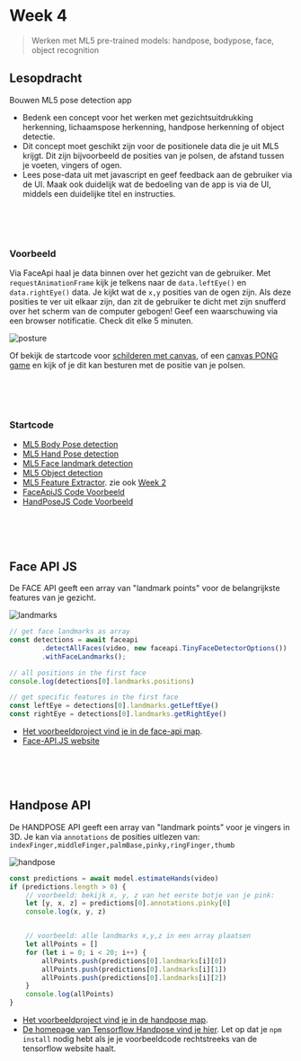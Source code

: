 # Week 4

> Werken met ML5 pre-trained models: handpose, bodypose, face, object recognition

## Lesopdracht

Bouwen ML5 pose detection app

- Bedenk een concept voor het werken met gezichtsuitdrukking herkenning, lichaamspose herkenning, handpose herkenning of object detectie.
- Dit concept moet geschikt zijn voor de positionele data die je uit ML5 krijgt. Dit zijn bijvoorbeeld de posities van je polsen, de afstand tussen je voeten, vingers of ogen.
- Lees pose-data uit met javascript en geef feedback aan de gebruiker via de UI. Maak ook duidelijk wat de bedoeling van de app is via de UI, middels een duidelijke titel en instructies.

<br>
<br>
<br>

### Voorbeeld

Via FaceApi haal je data binnen over het gezicht van de gebruiker. Met `requestAnimationFrame` kijk je telkens naar de `data.leftEye()` en `data.rightEye()` data. Je kijkt wat de `x,y` posities van de ogen zijn. Als deze posities te ver uit elkaar zijn, dan zit de gebruiker te dicht met zijn snufferd over het scherm van de computer gebogen! Geef een waarschuwing via een browser notificatie. Check dit elke 5 minuten.

![posture](../images/posture.png)

Of bekijk de startcode voor [schilderen met canvas](https://glitch.com/~draw-circle), of een [canvas PONG game](https://glitch.com/edit/#!/pong-game-canvas) en kijk of je dit kan besturen met de positie van je polsen.

<br>
<br>
<br>

### Startcode

- [ML5 Body Pose detection](https://learn.ml5js.org/#/reference/posenet)
- [ML5 Hand Pose detection](https://learn.ml5js.org/#/reference/handpose)
- [ML5 Face landmark detection](https://learn.ml5js.org/#/reference/face-api)
- [ML5 Object detection](https://learn.ml5js.org/#/reference/object-detector)
- [ML5 Feature Extractor](https://learn.ml5js.org/#/reference/feature-extractor). zie ook [Week 2](https://github.com/HR-CMGT/PRG08-2021-2022/tree/main/week2)
- [FaceApiJS Code Voorbeeld](#face)
- [HandPoseJS Code Voorbeeld](#hand)

<br>
<br>
<br>

## <a name="face"></a> Face API JS

De FACE API geeft een array van "landmark points" voor de belangrijkste features van je gezicht.

![landmarks](../images/landmarks.png)

```javascript
// get face landmarks as array
const detections = await faceapi
        .detectAllFaces(video, new faceapi.TinyFaceDetectorOptions())
        .withFaceLandmarks();

// all positions in the first face
console.log(detections[0].landmarks.positions)        

// get specific features in the first face
const leftEye = detections[0].landmarks.getLeftEye()
const rightEye = detections[0].landmarks.getRightEye()
```

- [Het voorbeeldproject vind je in de face-api map](./face-api).
- [Face-API.JS website](https://justadudewhohacks.github.io/face-api.js/docs/index.html)

<br>
<br>
<br>

## <a name="hand"></a> Handpose API

De HANDPOSE API geeft een array van "landmark points" voor je vingers in 3D. Je kan via `annotations` de posities uitlezen van: `indexFinger,middleFinger,palmBase,pinky,ringFinger,thumb`

![handpose](../images/handpose.png)

```javascript
const predictions = await model.estimateHands(video)
if (predictions.length > 0) {
    // voorbeeld: bekijk x, y, z van het eerste botje van je pink:
    let [y, x, z] = predictions[0].annotations.pinky[0]
    console.log(x, y, z)


    // voorbeeld: alle landmarks x,y,z in een array plaatsen
    let allPoints = []
    for (let i = 0; i < 20; i++) {
        allPoints.push(predictions[0].landmarks[i][0])
        allPoints.push(predictions[0].landmarks[i][1])
        allPoints.push(predictions[0].landmarks[i][2])
    }
    console.log(allPoints)
}
```

- [Het voorbeeldproject vind je in de handpose map](./handpose).
- [De homepage van Tensorflow Handpose vind je hier](https://github.com/tensorflow/tfjs-models/tree/master/handpose). Let op dat je `npm install` nodig hebt als je je voorbeeldcode rechtstreeks van de tensorflow website haalt.

<br>
<br>
<br>

